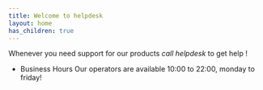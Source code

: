 ```yaml
---
title: Welcome to helpdesk
layout: home
has_children: true
---
```



Whenever you need support for our products *call helpdesk* to get help !
* Business Hours
  Our operators are available 10:00 to 22:00, monday to friday!
